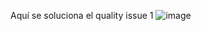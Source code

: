 Aquí se soluciona el quality issue 1
![image](https://github.com/naikelito/INF225-GRUPO29-PROYECTO/assets/84542201/5fb1ad63-f4fa-4618-9039-dd778975d91f)
